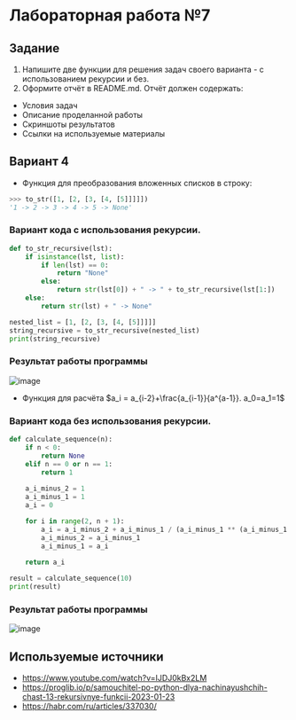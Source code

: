 # Лабораторная работа №7
## Задание 

1. Напишите две функции для решения задач своего варианта - с использованием рекурсии и без.
2. Оформите отчёт в README.md. Отчёт должен содержать:
- Условия задач
- Описание проделанной работы
- Скриншоты результатов
- Ссылки на используемые материалы
## Вариант 4 
* Функция для преобразования вложенных списков в строку:
```py
>>> to_str([1, [2, [3, [4, [5]]]]])
'1 -> 2 -> 3 -> 4 -> 5 -> None'
```

### Вариант кода с использования рекурсии.
```py
def to_str_recursive(lst):
    if isinstance(lst, list):
        if len(lst) == 0:
            return "None"
        else:
            return str(lst[0]) + " -> " + to_str_recursive(lst[1:])
    else:
        return str(lst) + " -> None"

nested_list = [1, [2, [3, [4, [5]]]]]
string_recursive = to_str_recursive(nested_list)
print(string_recursive)
```
### Результат работы программы
![image](https://github.com/zbtka/programming/assets/144006033/85e635b7-8e08-4180-ad61-8b4cdcf8660a)

* Функция для расчёта
$a_i = a_{i-2}+\frac{a_{i-1}}{a^{a-1}}. a_0=a_1=1$

### Вариант кода без использования рекурсии.
```py
def calculate_sequence(n):
    if n < 0:
        return None
    elif n == 0 or n == 1:
        return 1
    
    a_i_minus_2 = 1
    a_i_minus_1 = 1
    a_i = 0

    for i in range(2, n + 1):
        a_i = a_i_minus_2 + a_i_minus_1 / (a_i_minus_1 ** (a_i_minus_1 - 1))
        a_i_minus_2 = a_i_minus_1
        a_i_minus_1 = a_i
    
    return a_i

result = calculate_sequence(10)
print(result)
```
### Результат работы программы
![image](https://github.com/zbtka/programming/assets/144006033/5d3df323-c4be-4fde-a01e-32793ec8aab8)


## Используемые источники
* https://www.youtube.com/watch?v=IJDJ0kBx2LM
* https://proglib.io/p/samouchitel-po-python-dlya-nachinayushchih-chast-13-rekursivnye-funkcii-2023-01-23
* https://habr.com/ru/articles/337030/
